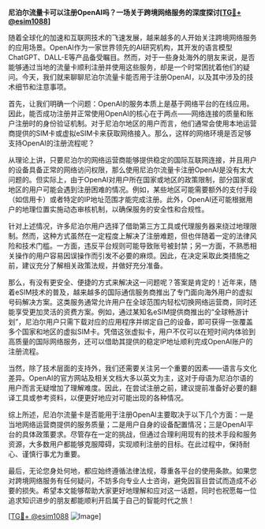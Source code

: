 **尼泊尔流量卡可以注册OpenAI吗？一场关于跨境网络服务的深度探讨[[TG💪+ @esim1088](https://t.me/s/esim1088)]**

随着全球化的加速和互联网技术的飞速发展，越来越多的人开始关注跨境网络服务的应用场景。OpenAI作为一家世界领先的AI研究机构，其开发的语言模型ChatGPT、DALL-E等产品备受瞩目。然而，对于一些身处海外的朋友来说，是否能够通过当地的流量卡顺利注册并使用这些服务，却是一个时常困扰着他们的疑问。今天，我们就来聊聊尼泊尔流量卡能否用于注册OpenAI，以及其中涉及的技术细节和注意事项。

首先，让我们明确一个问题：OpenAI的服务本质上是基于网络平台的在线应用。因此，能否成功注册并正常使用OpenAI的核心在于两点——网络连接的质量和账户注册时的身份验证机制。对于尼泊尔地区的用户而言，他们通常会使用本地运营商提供的SIM卡或虚拟eSIM卡来获取网络接入。那么，这样的网络环境是否足够支持OpenAI的注册流程呢？

从理论上讲，只要尼泊尔的网络运营商能够提供稳定的国际互联网连接，并且用户的设备具备正常的网络访问权限，那么使用尼泊尔流量卡注册OpenAI是没有太大问题的。但实际上，由于OpenAI对用户所在国家或地区的政策限制，部分国家或地区的用户可能会遇到注册困难的情况。例如，某些地区可能需要额外的支付手段（如信用卡）或者特定的IP地址范围才能完成注册。此外，OpenAI还可能根据用户的地理位置实施动态审核机制，以确保服务的安全性和合规性。

针对上述情况，许多尼泊尔用户选择了借助第三方工具或代理服务器来绕过地理限制。然而，这种方式虽然在一定程度上解决了注册难题，但也伴随着一定的法律风险和技术门槛。一方面，违反平台规则可能导致账号被封禁；另一方面，不熟悉相关操作的用户容易因误操作而引发不必要的麻烦。因此，在决定采取此类措施之前，建议充分了解相关政策法规，并做好充分准备。

那么，有没有更安全、便捷的方式来解决这一问题呢？答案是肯定的！近年来，随着eSIM技术的普及，越来越多的国际通信服务商推出了专门面向海外用户的虚拟号码解决方案。这类服务通常允许用户在全球范围内轻松切换网络运营商，同时还能享受更加灵活的资费方案。例如，通过某知名eSIM提供商推出的“全球畅游计划”，尼泊尔用户只需下载对应的应用程序并绑定自己的设备，即可获得一张覆盖多个国家和地区的虚拟SIM卡。凭借这张虚拟卡，用户不仅可以在短时间内体验到高质量的国际网络服务，还可以借助其提供的稳定IP地址顺利完成OpenAI账户的注册流程。

当然，除了技术层面的支持外，我们还需要关注另一个重要的因素——语言与文化差异。OpenAI的官方网站及相关文档大多以英文为主，这对于母语为尼泊尔语的用户而言无疑增加了理解难度。因此，在尝试注册之前，建议提前准备好必要的翻译工具或参考资料，以便更好地应对可能出现的各种情况。

综上所述，尼泊尔流量卡是否能用于注册OpenAI主要取决于以下几个方面：一是当地网络运营商提供的服务质量；二是用户自身的设备配置情况；三是OpenAI平台的具体政策要求。尽管存在一定的挑战，但通过合理利用现有的技术手段和服务资源，大多数用户都能够克服障碍，实现顺利注册的目标。在此过程中，保持耐心、谨慎行事尤为重要。

最后，无论您身处何地，都应始终遵循法律法规，尊重各平台的使用条款。如果您对跨境网络服务有任何疑问，不妨多向专业人士咨询，避免因盲目尝试而造成不必要的损失。希望本文能够帮助大家更好地理解和应对这一话题，同时也祝愿每一位追求知识进步的朋友都能顺利开启属于自己的智能时代之旅！

[[TG💪+ @esim1088](https://t.me/s/esim1088) ![Image](https://i.postimg.cc/4NQfJmqS/Snipaste-2025-05-13-00-14-12.png)]